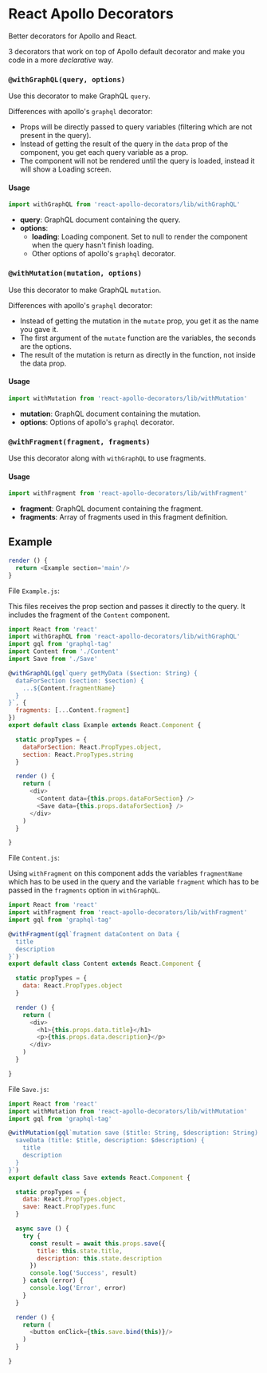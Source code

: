 # React Apollo Decorators

Better decorators for Apollo and React.

3 decorators that work on top of Apollo default decorator and make you code in a more *declarative* way.

### ```@withGraphQL(query, options)```

Use this decorator to make GraphQL ```query```.

Differences with apollo's ```graphql``` decorator:

- Props will be directly passed to query variables (filtering which are not present in the query).
- Instead of getting the result of the query in the ```data``` prop of the component, you get each query variable as a prop.
- The component will not be rendered until the query is loaded, instead it will show a Loading screen.

#### Usage

```js
import withGraphQL from 'react-apollo-decorators/lib/withGraphQL'
```

- **query**: GraphQL document containing the query.
- **options**: 
  - **loading**: Loading component. Set to null to render the component when the query hasn't finish loading.
  - Other options of apollo's ```graphql``` decorator.

### ```@withMutation(mutation, options)```

Use this decorator to make GraphQL ```mutation```.

Differences with apollo's ```graphql``` decorator:

- Instead of getting the mutation in the ```mutate``` prop, you get it as the name you gave it.
- The first argument of the ```mutate``` function are the variables, the seconds are the options.
- The result of the mutation is return as directly in the function, not inside the data prop.

#### Usage

```js
import withMutation from 'react-apollo-decorators/lib/withMutation'
```

- **mutation**: GraphQL document containing the mutation.
- **options**: Options of apollo's ```graphql``` decorator.

### ```@withFragment(fragment, fragments)```

Use this decorator along with ```withGraphQL``` to use fragments.

#### Usage

```js
import withFragment from 'react-apollo-decorators/lib/withFragment'
```

- **fragment**: GraphQL document containing the fragment.
- **fragments**: Array of fragments used in this fragment definition.

## Example

```js
render () {
  return <Example section='main'/>
}
```

File ```Example.js```:

This files receives the prop section and passes it directly to the query.
It includes the fragment of the ```Content``` component.

```js
import React from 'react'
import withGraphQL from 'react-apollo-decorators/lib/withGraphQL'
import gql from 'graphql-tag'
import Content from './Content'
import Save from './Save'

@withGraphQL(gql`query getMyData ($section: String) {
  dataForSection (section: $section) {
    ...${Content.fragmentName}
  }
}`, {
  fragments: [...Content.fragment]
})
export default class Example extends React.Component {

  static propTypes = {
    dataForSection: React.PropTypes.object,
    section: React.PropTypes.string
  }

  render () {
    return (
      <div>
        <Content data={this.props.dataForSection} />
        <Save data={this.props.dataForSection} />
      </div>
    )
  }

}
```

File ```Content.js```:

Using ```withFragment``` on this component adds the variables ```fragmentName``` which has to be 
used in the query and the variable ```fragment``` which has to be passed in the ```fragments``` 
option in ```withGraphQL```.

```js
import React from 'react'
import withFragment from 'react-apollo-decorators/lib/withFragment'
import gql from 'graphql-tag'

@withFragment(gql`fragment dataContent on Data {
  title
  description
}`)
export default class Content extends React.Component {

  static propTypes = {
    data: React.PropTypes.object
  }

  render () {
    return (
      <div>
        <h1>{this.props.data.title}</h1>
        <p>{this.props.data.description}</p>
      </div>
    )
  }

}
```

File ```Save.js```:

```js
import React from 'react'
import withMutation from 'react-apollo-decorators/lib/withMutation'
import gql from 'graphql-tag'

@withMutation(gql`mutation save ($title: String, $description: String) {
  saveData (title: $title, description: $description) {
    title
    description
  }
}`)
export default class Save extends React.Component {

  static propTypes = {
    data: React.PropTypes.object,
    save: React.PropTypes.func
  }

  async save () {
    try {
      const result = await this.props.save({
        title: this.state.title,
        description: this.state.description
      })
      console.log('Success', result)
    } catch (error) {
      console.log('Error', error)
    }
  }

  render () {
    return (
      <button onClick={this.save.bind(this)}/>
    )
  }

}
```

